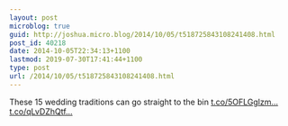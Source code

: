 ```yaml
---
layout: post
microblog: true
guid: http://joshua.micro.blog/2014/10/05/t518725843108241408.html
post_id: 40218
date: 2014-10-05T22:34:13+1100
lastmod: 2019-07-30T17:41:44+1100
type: post
url: /2014/10/05/t518725843108241408.html
---
```

These 15 wedding traditions can go straight to the bin [t.co/5OFLGglzm...](http://t.co/5OFLGglzmN) [t.co/qLvDZhQtf...](http://t.co/qLvDZhQtfU)
